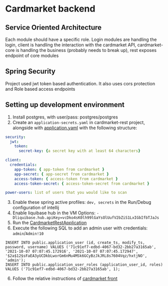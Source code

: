 # Cardmarket backend

## Service Oriented Architecture
Each module should have a specific role. Login modules are handling the login,
client is handling the interaction with the cardmarket API, cardmarket-core is handling 
the business (probably needs to break up), rest exposes endpoint of core modules

## Spring Security
Project used jwt token based authentication. It also uses cors protection and
Role based access endpoints

## Setting up development environment
1. Install postgres, with user/pass: postgres/postgres
2. Create an `application-secrets.yaml` in cardmarket-rest project, alongside with [application.yaml](cardmarket-rest/src/main/resources/application.yaml) with the following structure:
```yaml
security:
  jwt:
    token:
      secret-key: {a secret key with at least 64 characters}

client:
  credentials:
    app-token: { app-token from cardmarket }
    app-secret: { app-secret from cardmarket }
    access-token: { access-token from cardmarket }
    access-token-secret: { access-token-secret from cardmarket }

power-users: list of users that you would like to scan
```
3. Enable these spring active profiles: `dev, secrets` in the Run/Debug configuration of intellij
4. Enable liquibase hub in the VM Options: `-Dliquibase.hub.apiKey=vcDko4sK0lh99lGaYsOlUufV2bZiS1LxIGbIfbTJaJs`
5. Run the [CardmarketRestApplication](cardmarket-rest/src/main/java/io/happyharbor/cardmarket/rest/CardmarketRestApplication.java)
6. Execute the following SQL to add an admin user with credentials: `admin`/`Admin!10`
```postgresql
INSERT INTO public.application_user (id, create_ts, modify_ts, password, username) VALUES ('71c91ef7-edbd-4067-bd32-2bb27a3165ab', '2021-10-07 07:07:45.172916', '2021-10-07 07:07:45.172947', '$2a$12$sFaEA3yUCDkbLworGm6nMu4MSk6GCyBzJkJRL8s7604Vqz/hxtjNO', 'admin');
INSERT INTO public.application_user_roles (application_user_id, roles) VALUES ('71c91ef7-edbd-4067-bd32-2bb27a3165ab', 1);
```
6. Follow the relative instructions of [cardmarket front](https://github.com/happyharbor/cardmarket_front)
